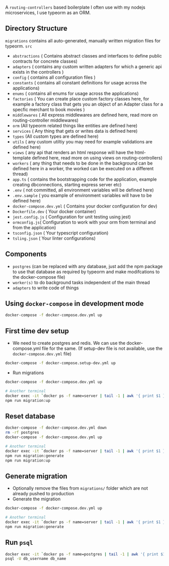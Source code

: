 A `routing-controllers` based boilerplate I often use with my nodejs microservices, I use typeorm as an ORM. 


## Directory Structure 
`migrations`
contains all auto-generated, manually written migration files for typeorm. 
`src`
 - `abstractions` ( Contains abstract classes and interfaces to define public contracts for concrete classes)
 - `adapters` ( contains any custom written adapters for which a generic api exists in the controllers )
 - `config` ( contains all configuration files )
 - `constants` ( contains all constant definitions for usage across the applications)
 - `enums` ( contains all enums for usage across the applications)
 - `factories` ( You can create place custom factory classes here, for example a factory class that gets you an object of an Adapter class for a specfic merchant to book movies ) 
 - `middlewares` ( All express middlewares are defined here, read more on routing-controller middlewares)
 - `orm` (All typeorm related things like entities are defined here)
 - `services` ( Any thing that gets or writes data is defined here)
 - `types` (All custom types are defined here)
 - `utils` ( any custom utiltiy you may need for example validations are defined here)
 - `views` ( any api that renders an html response will have the html-template defined here, read more on using views on routing-controllers)
 - `workers` ( any thing that needs to be done in the background can be defined here in a worker, the worked can be executed on a different thread)
 - `app.ts` ( contains the bootstrapping code for the application, example creating dbconnections, starting express server etc)
 - `.env` ( not committed, all environment variables will be defined here)
 - `.env.sample` ( you example of environment variables will have to be defined here)
 - `docker-compose.dev.yml` ( Contains your docker configuration for dev)
 - `Dockerfile.dev` ( Your docker container)
 - `jest.config.js` ( Configuration for unit testing using jest)
 - `ormconfig.js`( Configuration to work with your orm from terminal and from the application)
 - `tsconfig.json` ( Your typescript configuration)
 - `tsling.json` ( Your linter configurations)


## Components
 - `postgres` (can be replaced with any database, just add the npm package to use that database as required by typeorm and make modifcations to the docker-compose file)
 - `worker(s)` to do background tasks independent of the main thread
 - `adapters`  to write code of things 

## Using `docker-compose` in development mode
```bash
docker-compose -f docker-compose.dev.yml up
```

## First time dev setup
 - We need to create postgres and redis. We can use the docker-compose.yml file for the same. (If setup-dev file is not available, use the `docker-compose.dev.yml` file)
```bash
docker-compose -f docker-compose.setup-dev.yml up
```
  - Run migrations
```bash
docker-compose -f docker-compose.dev.yml up

# Another terminal
docker exec -it `docker ps -f name=server | tail -1 | awk '{ print $1 }'` bash
npm run migration:up
```

## Reset database
```bash
docker-compose -f docker-compose.dev.yml down
rm -rf postgres
docker-compose -f docker-compose.dev.yml up

# Another terminal
docker exec -it `docker ps -f name=server | tail -1 | awk '{ print $1 }'` bash
npm run migration:generate
npm run migration:up
```

## Generate migration
 - Optionally remove the files from `migrations/` folder which are not already pushed to production
 - Generate the migration
```bash
docker-compose -f docker-compose.dev.yml up

# Another terminal
docker exec -it `docker ps -f name=server | tail -1 | awk '{ print $1 }'` bash
npm run migration:generate
```

## Run `psql`
```bash
docker exec -it `docker ps -f name=postgres | tail -1 | awk '{ print $1 }'` bash
psql -U db_username db_name
```

